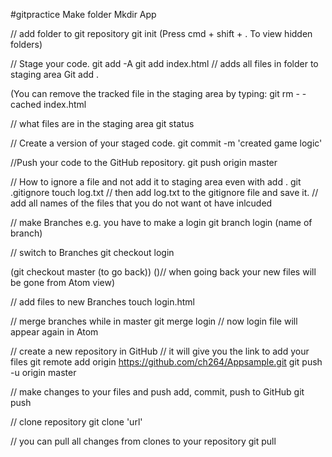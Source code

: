 #gitpractice
Make folder
Mkdir App

// add folder to git repository
git init
(Press cmd + shift + .  To view hidden folders)

// Stage your code.
git add -A
git add index.html
// adds all files in folder to staging area
Git add .

(You can remove the tracked file in the staging area by typing:
git rm - - cached index.html

// what files are in the staging area
git status

// Create a version of your staged code.
git commit -m 'created game logic'

//Push your code to the GitHub repository.
git push origin master

// How to ignore a file and not add it to staging area even with add .
git .gitignore
touch log.txt
// then add log.txt to the gitignore file and save it.
// add all names of the files that you do not want ot have inlcuded


// make Branches e.g. you have to make a login
git branch login (name of branch)

// switch to Branches
git checkout login

(git checkout master (to go back))
()// when going back your new files will be gone from Atom view)

// add files to new Branches
touch login.html

// merge branches while in master
git merge login
// now login file will appear again in Atom

// create a new repository in GitHub
// it will give you the link to add your files
git remote add origin https://github.com/ch264/Appsample.git
git push -u origin master

// make changes to your files and push add, commit, push to GitHub
git push

// clone repository
git clone 'url'

// you can pull all changes from clones to your repository
git pull
